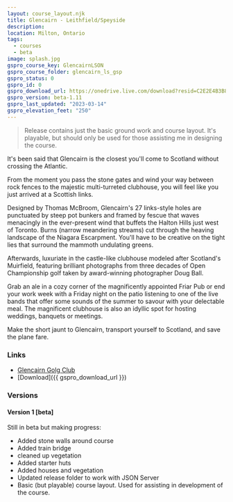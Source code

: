 ```yaml
---
layout: course_layout.njk
title: Glencairn - Leithfield/Speyside
description:
location: Milton, Ontario
tags: 
  - courses
  - beta
image: splash.jpg
gspro_course_key: GlencairnLSON
gspro_course_folder: glencairn_ls_gsp
gspro_status: 0
gspro_id: 0
gspro_download_url: https://onedrive.live.com/download?resid=C2E2E4B3B8DD77A3%21258422&authkey=!AHTNQv28ZnxxmKc
gspro_version: beta-1.11
gspro_last_updated: "2023-03-14"
gspro_elevation_feet: "250"
---
```


> Release contains just the basic ground work and course layout. It's playable, but should only be used for those assisting me in designing the course.

It's been said that Glencairn is the closest you'll come to Scotland without crossing the Atlantic.

From the moment you pass the stone gates and wind your way between rock fences to the majestic multi-turreted clubhouse, you will feel like you just arrived at a Scottish links.

Designed by Thomas McBroom, Glencairn's 27 links-style holes are punctuated by steep pot bunkers and framed by fescue that waves menacingly in the ever-present wind that buffets the Halton Hills just west of Toronto. Burns (narrow meandering streams) cut through the heaving landscape of the Niagara Escarpment. You'll have to be creative on the tight lies that surround the mammoth undulating greens.

Afterwards, luxuriate in the castle-like clubhouse modeled after Scotland's Muirfield, featuring brilliant photographs from three decades of Open Championship golf taken by award-winning photographer Doug Ball.

Grab an ale in a cozy corner of the magnificently appointed Friar Pub or end your work week with a Friday night on the patio listening to one of the live bands that offer some sounds of the summer to savour with your delectable meal. The magnificent clubhouse is also an idyllic spot for hosting weddings, banquets or meetings.

Make the short jaunt to Glencairn, transport yourself to Scotland, and save the plane fare.

### Links

- [Glencairn Golg Club](https://glencairn.clublink.ca/)
- [Download]({{ gspro_download_url }})

### Versions

#### Version 1 [beta]

Still in beta but making progress:

- Added stone walls around course
- Added train bridge
- cleaned up vegetation
- Added starter huts
- Added houses and vegetation
- Updated release folder to work with JSON Server
- Basic (but playable) course layout. Used for assisting in development of the course.
